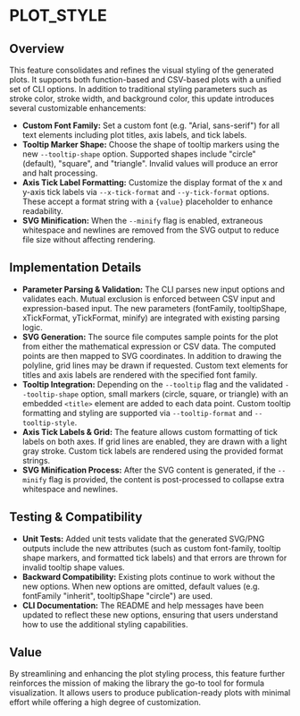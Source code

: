 # PLOT_STYLE

## Overview
This feature consolidates and refines the visual styling of the generated plots. It supports both function-based and CSV-based plots with a unified set of CLI options. In addition to traditional styling parameters such as stroke color, stroke width, and background color, this update introduces several customizable enhancements:

- **Custom Font Family:** Set a custom font (e.g. "Arial, sans-serif") for all text elements including plot titles, axis labels, and tick labels.
- **Tooltip Marker Shape:** Choose the shape of tooltip markers using the new `--tooltip-shape` option. Supported shapes include "circle" (default), "square", and "triangle". Invalid values will produce an error and halt processing.
- **Axis Tick Label Formatting:** Customize the display format of the x and y-axis tick labels via `--x-tick-format` and `--y-tick-format` options. These accept a format string with a `{value}` placeholder to enhance readability.
- **SVG Minification:** When the `--minify` flag is enabled, extraneous whitespace and newlines are removed from the SVG output to reduce file size without affecting rendering.

## Implementation Details
- **Parameter Parsing & Validation:** The CLI parses new input options and validates each. Mutual exclusion is enforced between CSV input and expression-based input. The new parameters (fontFamily, tooltipShape, xTickFormat, yTickFormat, minify) are integrated with existing parsing logic.
- **SVG Generation:** The source file computes sample points for the plot from either the mathematical expression or CSV data. The computed points are then mapped to SVG coordinates. In addition to drawing the polyline, grid lines may be drawn if requested. Custom text elements for titles and axis labels are rendered with the specified font family.
- **Tooltip Integration:** Depending on the `--tooltip` flag and the validated `--tooltip-shape` option, small markers (circle, square, or triangle) with an embedded `<title>` element are added to each data point. Custom tooltip formatting and styling are supported via `--tooltip-format` and `--tooltip-style`.
- **Axis Tick Labels & Grid:** The feature allows custom formatting of tick labels on both axes. If grid lines are enabled, they are drawn with a light gray stroke. Custom tick labels are rendered using the provided format strings.
- **SVG Minification Process:** After the SVG content is generated, if the `--minify` flag is provided, the content is post-processed to collapse extra whitespace and newlines.

## Testing & Compatibility
- **Unit Tests:** Added unit tests validate that the generated SVG/PNG outputs include the new attributes (such as custom font-family, tooltip shape markers, and formatted tick labels) and that errors are thrown for invalid tooltip shape values.
- **Backward Compatibility:** Existing plots continue to work without the new options. When new options are omitted, default values (e.g. fontFamily "inherit", tooltipShape "circle") are used.
- **CLI Documentation:** The README and help messages have been updated to reflect these new options, ensuring that users understand how to use the additional styling capabilities.

## Value
By streamlining and enhancing the plot styling process, this feature further reinforces the mission of making the library the go-to tool for formula visualization. It allows users to produce publication-ready plots with minimal effort while offering a high degree of customization.